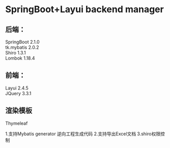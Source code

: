 # SpringBoot+Layui backend manager
## 后端：
SpringBoot  2.1.0  
tk.mybatis  2.0.2  
Shiro  1.3.1  
Lombok 1.18.4  
## 前端：
Layui  2.4.5  
JQuery  3.3.1

## 渲染模板
Thymeleaf


1.支持Mybatis generator 逆向工程生成代码
2.支持导出Excel文档
3.shiro权限控制
